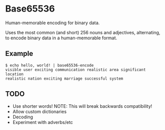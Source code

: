 # Base65536

Human-memorable encoding for binary data.

Uses the most common (and short) 256 nouns and adjectives,
alternating, to encode binary data in a human-memorable format.

## Example

```
$ echo hello, world! | base65536-encode
visible user exciting communication realistic area significant location
realistic nation exciting marriage successful system
```

## TODO

* Use shorter words! NOTE: This will break backwards compatibility!
* Allow custom dictionaries
* Decoding
* Experiment with adverbs/etc
